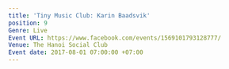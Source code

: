 ```yaml
---
title: 'Tiny Music Club: Karin Baadsvik'
position: 9
Genre: Live
Event URL: https://www.facebook.com/events/1569101793128777/
Venue: The Hanoi Social Club
Event date: 2017-08-01 07:00:00 +07:00
---
```


